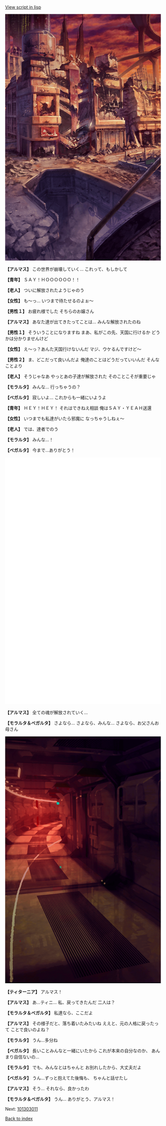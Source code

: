 [View script in lisp](../scripts/101302060.txt)

![ground_surface_break.png](../images/backgrounds/ground_surface_break.png)

**【アルマス】**
この世界が崩壊していく…
これって、もしかして

**【青年】**
ＳＡＹ！ＨＯＯＯＯＯＯ！！

**【老人】**
ついに解放されたようじゃのう

**【女性】**
も～っ…
いつまで待たせるのよぉ～

**【男性１】**
お疲れ様でした
そちらのお嬢さん

**【アルマス】**
あなた達が出てきたってことは…
みんな解放されたのね

**【男性１】**
そういうことになりますね
まあ、私がこの先、天国に行けるか
どうかは分かりませんけど

**【女性】**
え～っ？あんた天国行けないんだ
マジ、ウケるんですけど～

**【男性２】**
ま、どこだって良いんだよ
俺達のことはどうだっていいんだ
そんなことより

**【老人】**
そうじゃなあ
やっとあの子達が解放された
そのことこそが重要じゃ

**【モラルタ】**
みんな…
行っちゃうの？

**【ベガルタ】**
寂しいよ…
これからも一緒にいようよ

**【青年】**
ＨＥＹ！ＨＥＹ！
それはできねえ相談
俺はＳＡＹ・ＹＥＡＨ送還

**【女性】**
いつまでも私達がいたら邪魔に
なっちゃうしねぇ～

**【老人】**
では、達者でのう

**【モラルタ】**
みんな…！

**【ベガルタ】**
今まで…ありがとう！

![bg_white.png](../images/backgrounds/bg_white.png)

**【アルマス】**
全ての魂が解放されていく…

**【モラルタ＆ベガルタ】**
さよなら…
さよなら、みんな…
さよなら、お父さんお母さん

![red_corridor.png](../images/backgrounds/red_corridor.png)

**【ティターニア】**
アルマス！

**【アルマス】**
あ…ティニ…
私、戻ってきたんだ
二人は？

**【モラルタ＆ベガルタ】**
私達なら、ここだよ

**【アルマス】**
その様子だと、落ち着いたみたいね
ええと、元の人格に戻ったって
ことで良いのよね？

**【モラルタ】**
うん…多分ね

**【ベガルタ】**
長いことみんなと一緒にいたから
これが本来の自分なのか、
あんまり自信ないの…

**【モラルタ】**
でも、みんなとはちゃんと
お別れしたから、大丈夫だよ

**【ベガルタ】**
うん…ずっと抱えてた後悔も、
ちゃんと話せたし

**【アルマス】**
そう…
それなら、良かったわ

**【モラルタ＆ベガルタ】**
うん…
ありがとう、アルマス！

Next: [101303011](101303011.md)

[Back to index](index.md)
